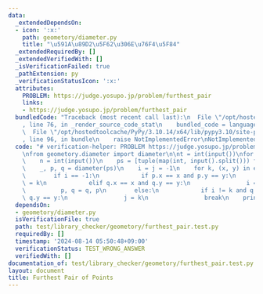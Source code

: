 ```yaml
---
data:
  _extendedDependsOn:
  - icon: ':x:'
    path: geometory/diameter.py
    title: "\u591A\u89D2\u5F62\u306E\u76F4\u5F84"
  _extendedRequiredBy: []
  _extendedVerifiedWith: []
  _isVerificationFailed: true
  _pathExtension: py
  _verificationStatusIcon: ':x:'
  attributes:
    PROBLEM: https://judge.yosupo.jp/problem/furthest_pair
    links:
    - https://judge.yosupo.jp/problem/furthest_pair
  bundledCode: "Traceback (most recent call last):\n  File \"/opt/hostedtoolcache/PyPy/3.10.14/x64/lib/pypy3.10/site-packages/onlinejudge_verify/documentation/build.py\"\
    , line 76, in _render_source_code_stat\n    bundled_code = language.bundle(\n\
    \  File \"/opt/hostedtoolcache/PyPy/3.10.14/x64/lib/pypy3.10/site-packages/onlinejudge_verify/languages/python.py\"\
    , line 96, in bundle\n    raise NotImplementedError\nNotImplementedError\n"
  code: "# verification-helper: PROBLEM https://judge.yosupo.jp/problem/furthest_pair\n\
    \nfrom geometory.diameter import diameter\n\nt = int(input())\nfor _ in range(t):\n\
    \    n = int(input())\n    ps = [tuple(map(int, input().split())) for _ in range(n)]\n\
    \    _, p, q = diameter(ps)\n    i = j = -1\n    for k, (x, y) in enumerate(ps):\n\
    \        if i == -1:\n            if p.x == x and p.y == y:\n                i\
    \ = k\n            elif q.x == x and q.y == y:\n                i = k\n      \
    \          p, q = q, p\n        else:\n            if i != k and q.x == x and\
    \ q.y == y:\n                j = k\n                break\n    print(i, j)\n"
  dependsOn:
  - geometory/diameter.py
  isVerificationFile: true
  path: test/library_checker/geometory/furthest_pair.test.py
  requiredBy: []
  timestamp: '2024-08-14 05:50:48+09:00'
  verificationStatus: TEST_WRONG_ANSWER
  verifiedWith: []
documentation_of: test/library_checker/geometory/furthest_pair.test.py
layout: document
title: Furthest Pair of Points
---
```

